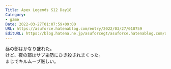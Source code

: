 ```yaml
---
Title: Apex Legends S12 Day18
Category:
- game
Date: 2022-03-27T01:07:59+09:00
URL: https://asuforce.hatenablog.com/entry/2022/03/27/010759
EditURL: https://blog.hatena.ne.jp/asuforcegt/asuforce.hatenablog.com/atom/entry/13574176438077003563
---
```


昼の部はかなり盛れた。  
けど、夜の部はサブ垢勢にひき殺されまくった。  
まじでキルムーブ厳しい。
